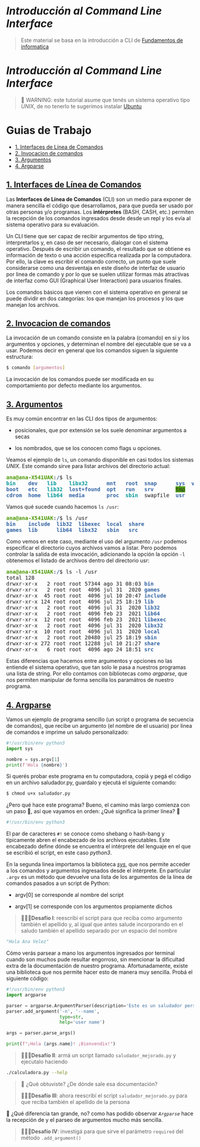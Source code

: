 # *Introducción al Command Line Interface*
> Este material se basa en la introducción a CLI de [Fundamentos de informatica](https://github.com/AJVelezRueda/Fundamentos_de_informatica)
# *Introducción al Command Line Interface*
> 🚨 WARNING: este tutorial asume que tenés un sistema operativo tipo _UNIX_, de no tenerlo te sugerimos instalar [Ubuntu](https://ubuntu.com/download/desktop) 

# Guias de Trabajo
* [1. Interfaces de Línea de Comandos](#1-cli)
* [2. Invocacion de comandos](#2-ivocaciones)
* [3. Argumentos](#3-argumentos)
* [4. Argparse](#3-argparse)



## [1. Interfaces de Línea de Comandos](#1-cli)

Las **Interfaces de Línea de Comandos** (CLI) son un medio para exponer de manera sencilla el código que desarrollamos, para que pueda ser usado por otras personas y/o programas.  Los **intérpretes** (BASH, CASH, etc.) permiten la recepción de los comandos ingresados desde desde un repl y los evía al sistema operativo para su evaluación.

Un CLI tiene que ser capaz de recibir argumentos de tipo string, interpretarlos y, en caso de ser necesario, dialogar con el sistema operativo. Después de escribir un comando, el resultado que se obtiene  es información de texto o una acción específica realizada por la computadora. Por ello, la clave es escribir el comando correcto, un punto que suele considerarse como una desventaja en este diseño de interfaz de usuario por linea de comando y por lo que se suelen utilizar formas más atractivas de interfaz como GUI (Graphical User Interaction) para usuarios finales.

Los comandos básicos que vienen con el sistema operativo en general se puede dividir en dos categorías: los que manejan los procesos y los que manejan los archivos. 

## [2. Invocacion de comandos](#2-ivocaciones)

La invocación de un comando consiste en la palabra (comando) en sí y los argumentos y opciones, y determinan el nombre del ejecutable que se va a usar. Podemos decir en general que los comandos siguen la siguiente estructura:

```bash
$ comando [argumentos] 
```

La invocación de los comandos puede ser modificada en su comportamiento por defecto mediante los argumentos. 


## [3. Argumentos](#3-argumentos)

Es muy común encontrar en las CLI dos tipos de argumentos: 

- posicionales, que por extensión se los suele denominar argumentos a secas

- los nombrados, que se los conocen como flags u opciones. 

Veamos el ejemplo de `ls`, un comando disponible en casi todos los sistemas _UNIX_. Este comando sirve para listar archivos del directorio actual:

<pre><font color="#4E9A06"><b>ana@ana-X541UAK</b></font>:<font color="#3465A4"><b>/</b></font>$ ls
<font color="#06989A"><b>bin</b></font>    <font color="#3465A4"><b>dev</b></font>   <font color="#06989A"><b>lib</b></font>    <font color="#06989A"><b>libx32</b></font>      <font color="#3465A4"><b>mnt</b></font>   <font color="#3465A4"><b>root</b></font>  <font color="#3465A4"><b>snap</b></font>      <font color="#3465A4"><b>sys</b></font>  <font color="#3465A4"><b>var</b></font>
<font color="#3465A4"><b>boot</b></font>   <font color="#3465A4"><b>etc</b></font>   <font color="#06989A"><b>lib32</b></font>  <font color="#3465A4"><b>lost+found</b></font>  <font color="#3465A4"><b>opt</b></font>   <font color="#3465A4"><b>run</b></font>   <font color="#3465A4"><b>srv</b></font>       <span style="background-color:#4E9A06"><font color="#2E3436">tmp</font></span>
<font color="#3465A4"><b>cdrom</b></font>  <font color="#3465A4"><b>home</b></font>  <font color="#06989A"><b>lib64</b></font>  <font color="#3465A4"><b>media</b></font>       <font color="#3465A4"><b>proc</b></font>  <font color="#06989A"><b>sbin</b></font>  swapfile  <font color="#3465A4"><b>usr</b></font>
</pre>


Vamos qué sucede cuando hacemos `ls /usr`:
<pre><font color="#4E9A06"><b>ana@ana-X541UAK</b></font>:<font color="#3465A4"><b>/</b></font>$ ls /usr
<font color="#3465A4"><b>bin</b></font>    <font color="#3465A4"><b>include</b></font>  <font color="#3465A4"><b>lib32</b></font>  <font color="#3465A4"><b>libexec</b></font>  <font color="#3465A4"><b>local</b></font>  <font color="#3465A4"><b>share</b></font>
<font color="#3465A4"><b>games</b></font>  <font color="#3465A4"><b>lib</b></font>      <font color="#3465A4"><b>lib64</b></font>  <font color="#3465A4"><b>libx32</b></font>   <font color="#3465A4"><b>sbin</b></font>   <font color="#3465A4"><b>src</b></font>
</pre>



Como vemos en este caso, mediante el uso del argumento `/usr` podemos especificar el directorio cuyos archivos vamos a listar. Pero podemos controlar la salida de esta invocación, adicionando la opción la opción `-l` obtenemos el listado de archivos dentro del directorio usr:

<pre><font color="#4E9A06"><b>ana@ana-X541UAK</b></font>:<font color="#3465A4"><b>/</b></font>$ ls -l /usr
total 128
drwxr-xr-x   2 root root 57344 ago 31 08:03 <font color="#3465A4"><b>bin</b></font>
drwxr-xr-x   2 root root  4096 jul 31  2020 <font color="#3465A4"><b>games</b></font>
drwxr-xr-x  45 root root  4096 jul 10 20:47 <font color="#3465A4"><b>include</b></font>
drwxr-xr-x 124 root root  4096 jul 25 18:19 <font color="#3465A4"><b>lib</b></font>
drwxr-xr-x   2 root root  4096 jul 31  2020 <font color="#3465A4"><b>lib32</b></font>
drwxr-xr-x   2 root root  4096 feb 23  2021 <font color="#3465A4"><b>lib64</b></font>
drwxr-xr-x  12 root root  4096 feb 23  2021 <font color="#3465A4"><b>libexec</b></font>
drwxr-xr-x   2 root root  4096 jul 31  2020 <font color="#3465A4"><b>libx32</b></font>
drwxr-xr-x  10 root root  4096 jul 31  2020 <font color="#3465A4"><b>local</b></font>
drwxr-xr-x   2 root root 20480 jul 25 18:19 <font color="#3465A4"><b>sbin</b></font>
drwxr-xr-x 272 root root 12288 jul 10 21:27 <font color="#3465A4"><b>share</b></font>
drwxr-xr-x   6 root root  4096 ago 24 18:51 <font color="#3465A4"><b>src</b></font>
</pre>

Estas diferencias que hacemos entre argumentos y opciones no las entiende el sistema operativo, que tan solo le pasa a nuestros programas una lista de string. Por ello contamos con bibliotecas como _argparse_, que nos permiten manipular de forma sencilla los paramátros de nuestro programa.

## [4. Argparse](#3-argparse)

Vamos un ejemplo de programa sencillo (un script o programa de secuencia de comandos), que recibe un argumento (el nombre de el usuario) por linea de comandos e imprime un saludo personalizado:

```python
#!/usr/bin/env python3
import sys

nombre = sys.argv[1]
print(f'Hola {nombre}')
```

Si querés probar este programa en tu computadora, copiá y pegá el código en un archivo saludador.py, guardalo y ejecutá el siguiente comando:


```bash
$ chmod u+x saludador.py
```

¿Pero qué hace este programa? Bueno, el camino más largo comienza con un paso 👣, así que vayamos en orden: ¿Qué significa la primer linea? 🤔

```python
#!/usr/bin/env python3
```
El par de caracteres `#!` se conoce como shebang o  hash-bang y típicamente abren el encabezado de los archivos ejecutables. Este encabezado define dónde se encuentra el intérprete del lenguaje en el que se escribió el script, en este caso _python3_. 

En la segunda linea importamos la biblioteca _[sys](https://docs.python.org/es/3/library/sys.html)_, que nos permite acceder a los comandos y argumentos ingresados desde el intérprete. En particular `.argv` es un método que devuelve una lista de los argumentos de la línea de comandos pasados a un script de Python:

- argv[0] se corresponde al nombre del script 

- argv[1] se corresponde con los argumentos propiamente dichos

>
> 🧗🏻‍♀️**Desafío I**: reescribí el script para que reciba como argumento también el apellido y, al igual que antes salude incorporando en el saludo también el apellido separado por un espacio del nombre
```python
"Hola Ana Velez"
```
>

Cómo verás parsear a mano los argumentos ingresados por terminal cuando son muchos pude resultar engorroso, sin mencionar la dificultad extra de la documentación de nuestro programa. Afortunadamente, existe una biblioteca que nos permite hacer esto de manera muy sencilla. Probá el siguiente código:

```python
#!/usr/bin/env python3
import argparse

parser = argparse.ArgumentParser(description='Este es un saludador personalizado: ¡Toma tu nombre y apellido y te responde!')
parser.add_argument('-n', '--name',
                    type=str,
                    help='user name')

args = parser.parse_args()

print(f"¡Hola {args.name}! ¡Bienvendix!")
```

>
> 🧗🏻‍♀️**Desafío II**: armá un script llamado `saludador_mejorado.py` y ejecutalo haciendo 
```bash
./calculadora.py --help
```
> 🤔 ¿Qué obtuviste? ¿De dónde sale esa documentación?
>
> 🧗🏻‍♀️**Desafío III**: ahora reescribí el script `saludador_mejorado.py` para que reciba también el apellido de la persona
>


🤔 ¿Qué diferencia tan grande, no? como has podido observar _`Argparse`_ hace la recepción de y el parseo de argumentos mucho más sencilla.

> 🧗🏻‍♀️**Desafío IV**: investigá para que sirve el parámetro `required` del método `.add_argument()`
